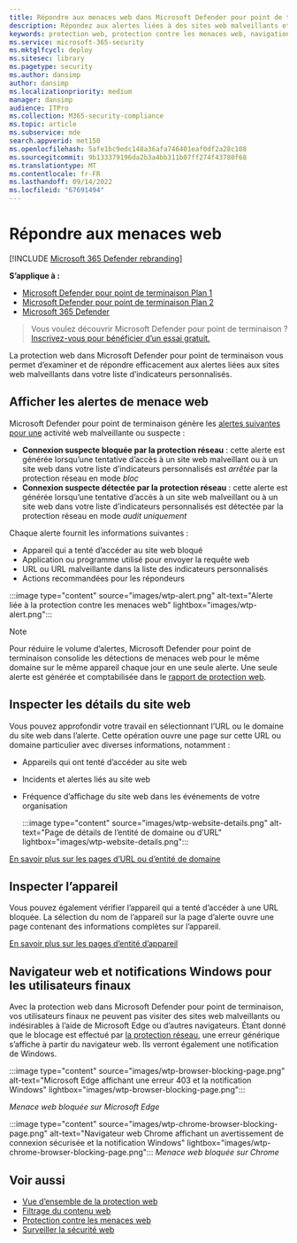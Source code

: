 ```yaml
---
title: Répondre aux menaces web dans Microsoft Defender pour point de terminaison
description: Répondez aux alertes liées à des sites web malveillants et indésirables. Comprendre comment la protection contre les menaces web informe les utilisateurs finaux par le biais de leurs navigateurs web et notifications Windows
keywords: protection web, protection contre les menaces web, navigation web, alertes, réponse, sécurité, hameçonnage, programmes malveillants, exploit, sites web, protection réseau, Edge, Internet Explorer, Chrome, Firefox, navigateur web, notifications, utilisateurs finaux, notifications Windows, page de blocage,
ms.service: microsoft-365-security
ms.mktglfcycl: deploy
ms.sitesec: library
ms.pagetype: security
ms.author: dansimp
author: dansimp
ms.localizationpriority: medium
manager: dansimp
audience: ITPro
ms.collection: M365-security-compliance
ms.topic: article
ms.subservice: mde
search.appverid: met150
ms.openlocfilehash: 5afe1bc9edc148a36afa746401eaf0df2a28c108
ms.sourcegitcommit: 9b133379196da2b3a4bb311b07ff274f43780f68
ms.translationtype: MT
ms.contentlocale: fr-FR
ms.lasthandoff: 09/14/2022
ms.locfileid: "67691494"
---
```

# <a name="respond-to-web-threats"></a>Répondre aux menaces web

[!INCLUDE [Microsoft 365 Defender rebranding](../../includes/microsoft-defender.md)]

**S’applique à :**
- [Microsoft Defender pour point de terminaison Plan 1](https://go.microsoft.com/fwlink/p/?linkid=2154037)
- [Microsoft Defender pour point de terminaison Plan 2](https://go.microsoft.com/fwlink/p/?linkid=2154037)
- [Microsoft 365 Defender](https://go.microsoft.com/fwlink/?linkid=2118804)

> Vous voulez découvrir Microsoft Defender pour point de terminaison ? [Inscrivez-vous pour bénéficier d’un essai gratuit.](https://signup.microsoft.com/create-account/signup?products=7f379fee-c4f9-4278-b0a1-e4c8c2fcdf7e&ru=https://aka.ms/MDEp2OpenTrial?ocid=docs-wdatp-main-abovefoldlink&rtc=1)

La protection web dans Microsoft Defender pour point de terminaison vous permet d’examiner et de répondre efficacement aux alertes liées aux sites web malveillants dans votre liste d’indicateurs personnalisés.

## <a name="view-web-threat-alerts"></a>Afficher les alertes de menace web

Microsoft Defender pour point de terminaison génère les [alertes suivantes pour une](manage-alerts.md) activité web malveillante ou suspecte :

- **Connexion suspecte bloquée par la protection réseau** : cette alerte est générée lorsqu’une tentative d’accès à un site web malveillant ou à un site web dans votre liste d’indicateurs personnalisés est *arrêtée* par la protection réseau en mode *bloc*
- **Connexion suspecte détectée par la protection réseau** : cette alerte est générée lorsqu’une tentative d’accès à un site web malveillant ou à un site web dans votre liste d’indicateurs personnalisés est détectée par la protection réseau en mode *audit uniquement*

Chaque alerte fournit les informations suivantes :

- Appareil qui a tenté d’accéder au site web bloqué
- Application ou programme utilisé pour envoyer la requête web
- URL ou URL malveillante dans la liste des indicateurs personnalisés
- Actions recommandées pour les répondeurs

:::image type="content" source="images/wtp-alert.png" alt-text="Alerte liée à la protection contre les menaces web" lightbox="images/wtp-alert.png":::

> [!NOTE]
> Pour réduire le volume d’alertes, Microsoft Defender pour point de terminaison consolide les détections de menaces web pour le même domaine sur le même appareil chaque jour en une seule alerte. Une seule alerte est générée et comptabilisée dans le [rapport de protection web](web-protection-monitoring.md).

## <a name="inspect-website-details"></a>Inspecter les détails du site web

Vous pouvez approfondir votre travail en sélectionnant l’URL ou le domaine du site web dans l’alerte. Cette opération ouvre une page sur cette URL ou domaine particulier avec diverses informations, notamment :

- Appareils qui ont tenté d’accéder au site web
- Incidents et alertes liés au site web
- Fréquence d’affichage du site web dans les événements de votre organisation

  :::image type="content" source="images/wtp-website-details.png" alt-text="Page de détails de l’entité de domaine ou d’URL" lightbox="images/wtp-website-details.png":::

[En savoir plus sur les pages d’URL ou d’entité de domaine](investigate-domain.md)

## <a name="inspect-the-device"></a>Inspecter l’appareil

Vous pouvez également vérifier l’appareil qui a tenté d’accéder à une URL bloquée. La sélection du nom de l’appareil sur la page d’alerte ouvre une page contenant des informations complètes sur l’appareil.

[En savoir plus sur les pages d’entité d’appareil](investigate-machines.md)

## <a name="web-browser-and-windows-notifications-for-end-users"></a>Navigateur web et notifications Windows pour les utilisateurs finaux

Avec la protection web dans Microsoft Defender pour point de terminaison, vos utilisateurs finaux ne peuvent pas visiter des sites web malveillants ou indésirables à l’aide de Microsoft Edge ou d’autres navigateurs. Étant donné que le blocage est effectué par [la protection réseau](network-protection.md), une erreur générique s’affiche à partir du navigateur web. Ils verront également une notification de Windows.

:::image type="content" source="images/wtp-browser-blocking-page.png" alt-text="Microsoft Edge affichant une erreur 403 et la notification Windows" lightbox="images/wtp-browser-blocking-page.png":::

*Menace web bloquée sur Microsoft Edge*

:::image type="content" source="images/wtp-chrome-browser-blocking-page.png" alt-text="Navigateur web Chrome affichant un avertissement de connexion sécurisée et la notification Windows" lightbox="images/wtp-chrome-browser-blocking-page.png":::
*Menace web bloquée sur Chrome*

## <a name="related-topics"></a>Voir aussi

- [Vue d’ensemble de la protection web](web-protection-overview.md)
- [Filtrage du contenu web](web-content-filtering.md)
- [Protection contre les menaces web](web-threat-protection.md)
- [Surveiller la sécurité web](web-protection-monitoring.md)
